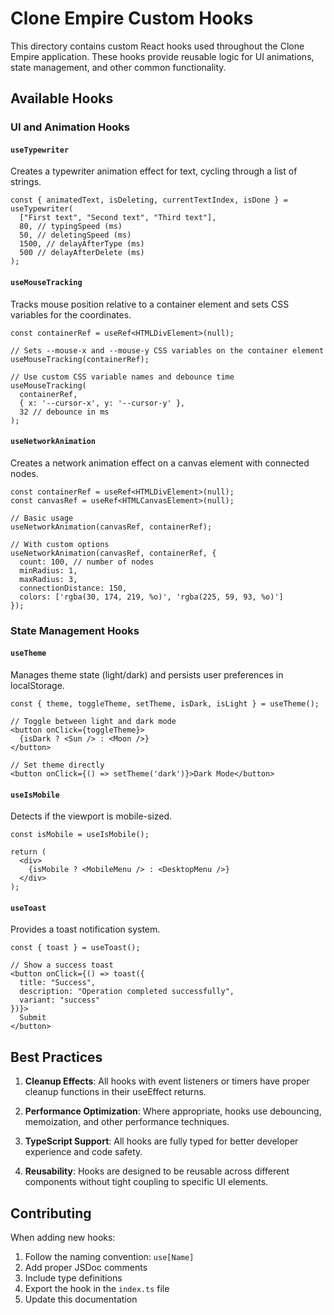 # Clone Empire Custom Hooks

This directory contains custom React hooks used throughout the Clone Empire application. These hooks provide reusable logic for UI animations, state management, and other common functionality.

## Available Hooks

### UI and Animation Hooks

#### `useTypewriter`
Creates a typewriter animation effect for text, cycling through a list of strings.

```tsx
const { animatedText, isDeleting, currentTextIndex, isDone } = useTypewriter(
  ["First text", "Second text", "Third text"],
  80, // typingSpeed (ms)
  50, // deletingSpeed (ms)
  1500, // delayAfterType (ms)
  500 // delayAfterDelete (ms)
);
```

#### `useMouseTracking`
Tracks mouse position relative to a container element and sets CSS variables for the coordinates.

```tsx
const containerRef = useRef<HTMLDivElement>(null);

// Sets --mouse-x and --mouse-y CSS variables on the container element
useMouseTracking(containerRef);

// Use custom CSS variable names and debounce time
useMouseTracking(
  containerRef,
  { x: '--cursor-x', y: '--cursor-y' },
  32 // debounce in ms
);
```

#### `useNetworkAnimation`
Creates a network animation effect on a canvas element with connected nodes.

```tsx
const containerRef = useRef<HTMLDivElement>(null);
const canvasRef = useRef<HTMLCanvasElement>(null);

// Basic usage
useNetworkAnimation(canvasRef, containerRef);

// With custom options
useNetworkAnimation(canvasRef, containerRef, {
  count: 100, // number of nodes
  minRadius: 1,
  maxRadius: 3,
  connectionDistance: 150,
  colors: ['rgba(30, 174, 219, %o)', 'rgba(225, 59, 93, %o)']
});
```

### State Management Hooks

#### `useTheme`
Manages theme state (light/dark) and persists user preferences in localStorage.

```tsx
const { theme, toggleTheme, setTheme, isDark, isLight } = useTheme();

// Toggle between light and dark mode
<button onClick={toggleTheme}>
  {isDark ? <Sun /> : <Moon />}
</button>

// Set theme directly
<button onClick={() => setTheme('dark')}>Dark Mode</button>
```

#### `useIsMobile`
Detects if the viewport is mobile-sized.

```tsx
const isMobile = useIsMobile();

return (
  <div>
    {isMobile ? <MobileMenu /> : <DesktopMenu />}
  </div>
);
```

#### `useToast`
Provides a toast notification system.

```tsx
const { toast } = useToast();

// Show a success toast
<button onClick={() => toast({ 
  title: "Success", 
  description: "Operation completed successfully",
  variant: "success"
})}>
  Submit
</button>
```

## Best Practices

1. **Cleanup Effects**: All hooks with event listeners or timers have proper cleanup functions in their useEffect returns.

2. **Performance Optimization**: Where appropriate, hooks use debouncing, memoization, and other performance techniques.

3. **TypeScript Support**: All hooks are fully typed for better developer experience and code safety.

4. **Reusability**: Hooks are designed to be reusable across different components without tight coupling to specific UI elements.

## Contributing

When adding new hooks:

1. Follow the naming convention: `use[Name]`
2. Add proper JSDoc comments
3. Include type definitions
4. Export the hook in the `index.ts` file
5. Update this documentation 